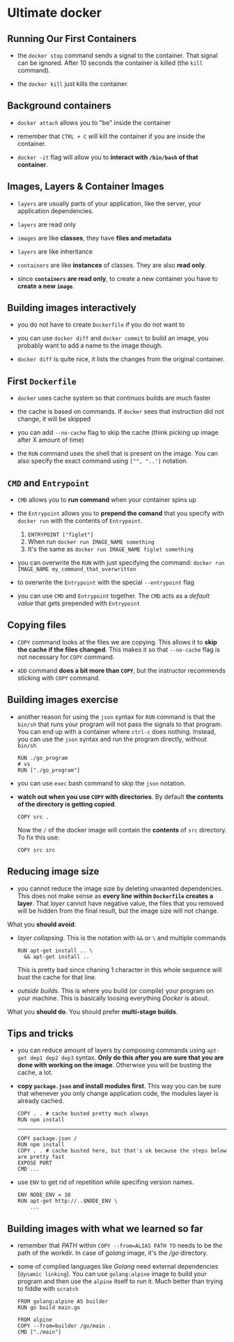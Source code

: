 # Ultimate docker

## Running Our First Containers

- the `docker stop` command sends a signal to the container. That signal can be ignored. After 10 seconds
  the container is killed (the `kill` command).

- the `docker kill` just kills the container.

## Background containers

- `docker attach` allows you to "be" inside the container

- remember that `CTRL + C` will kill the container if you are inside the container.

- `docker -it` flag will allow you to **interact with `/bin/bash` of that container**.

## Images, Layers & Container Images

- `layers` are usually parts of your application, like the server, your application dependencies.

- `layers` are read only

- `images` are like **classes**, they have **files and metadata**

- `layers` are like inheritance

- `containers` are like **instances** of classes. They are also **read only**.

- since **`containers` are read only**, to create a new container you have to **create a new `image`**.

## Building images interactively

- you do not have to create `Dockerfile` if you do not want to

- you can use `docker diff` and `docker commit` to build an image, you probably want to add a name to the image though.

- `docker diff` is quite nice, it lists the changes from the original container.

## First `Dockerfile`

- `docker` uses cache system so that continuos builds are much faster

- the cache is based on commands. If `docker` sees that instruction did not change, it will be skipped

- you can add `--no-cache` flag to skip the cache (think picking up image after X amount of time)

- the `RUN` command uses the shell that is present on the image. You can also specify the exact command using
  `["", "..']` notation.

## `CMD` and `Entrypoint`

- `CMD` allows you to **run command** when your container spins up

- the `Entrypoint` allows you to **prepend the comand** that you specify with `docker run` with the contents of `Entrypoint`.

  1. `ENTRYPOINT ["figlet"]`
  2. When run `docker run IMAGE_NAME something`
  3. It's the same as `docker run IMAGE_NAME figlet something`

- you can overwrite the `RUN` with just specifying the command: `docker run IMAGE_NAME my_command_that_overwritten`

- to overwrite the `Entrypoint` with the special `--entrypoint` flag

- you can use `CMD` and `Entrypoint` together. The `CMD` acts as a _default value_ that gets prepended with `Entrypoint`

## Copying files

- `COPY` command looks at the files we are copying. This allows it to **skip the cache if the files changed**.
  This makes it so that `--no-cache` flag is not necessary for `COPY` command.

- `ADD` command **does a bit more than `COPY`**, but the instructor recommends sticking with `COPY` command.

## Building images exercise

- another reason for using the `json` syntax for `RUN` command is that the `bin/sh` that runs your program will not pass the signals to that program. You can end up with a container where `ctrl-c` does nothing.
  Instead, you can use the `json` syntax and run the program directly, without `bin/sh`

  ```docker
  RUN ./go_program
  # vs
  RUN ["./go_program"]
  ```

- you can use `exec` bash command to skip the `json` notation.

- **watch out when you use `COPY` with directories**. By default **the contents of the directory is getting copied**.

  ```docker
  COPY src .
  ```

  Now the `/` of the docker image will contain the **contents** of `src` directory.
  To fix this use:

  ```docker
  COPY src src
  ```

## Reducing image size

- you cannot reduce the image size by deleting unwanted dependencies. This does not make sense as **every line within `Dockerfile` creates a layer**. That _layer_ cannot have negative value, the files that you removed will be hidden from the final result, but the image size will not change.

What you **should avoid**:

- _layer collapsing_. This is the notation with `&&` or `\` and multiple commands

  ```docker
  RUN apt-get install .. \
    && apt-get install ..
  ```

  This is pretty bad since chaning 1 character in this whole sequence will bust the cache for that line.

- _outside builds_. This is where you build (or compile) your program on your machine. This is basically loosing everything _Docker_ is about.

What you **should do**. You should prefer **multi-stage builds**.

## Tips and tricks

- you can reduce amount of layers by composing commands using `apt-get dep1 dep2 dep3` syntax. **Only do this after you are sure that you are done with working on the image**. Otherwise you will be busting the cache, a lot.

- **copy `package.json` and install modules first**. This way you can be sure that whenever you only change application code, the modules layer is already cached.

  ```docker
  COPY . . # cache busted pretty much always
  RUN npm install
  ```

  ***

  ```docker
  COPY package.json /
  RUN npm install
  COPY . . # cache busted here, but that's ok because the steps below are pretty fast
  EXPOSE PORT
  CMD ...
  ```

- use `ENV` to get rid of repetition while specifing version names.

  ```docker
  ENV NODE_ENV = 10
  RUN apt-get http://..$NODE_ENV \
      ...
  ```

## Building images with what we learned so far

- remember that _PATH_ within `COPY --from=ALIAS PATH TO` needs to be the path of the workdir. In case of _golang_ image, it's the _/go_ directory.

- some of complied languages like _Golang_ need external dependencies (`dynamic linking`). You can use `golang:alpine` image to build your program and then use the `alpine` itself to run it. Much better than trying to fiddle with `scratch`

  ```docker
  FROM golang:alpine AS builder
  RUN go build main.go

  FROM alpine
  COPY --from=builder /go/main .
  CMD ["./main"]
  ```
